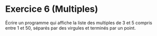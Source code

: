 # Exercice 6 (Multiples)

Écrire un programme qui affiche la liste des multiples de 3 et 5 compris entre 1 et 50, séparés par des virgules et terminés par un point.

